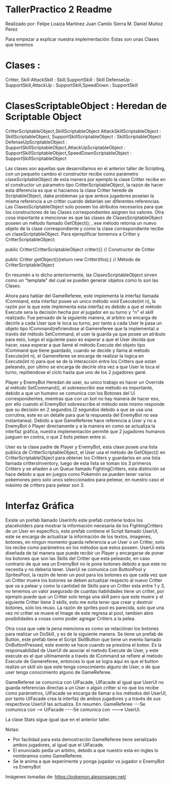 # TallerPractico 2 Readme
Realizado por:
Felipe Loaiza Martinez 
Juan Camilo Sierra M.
Daniel Muñoz Perez



Para empezar a explicar nuestra implementación: Estas son unas Clases que tenemos 

# Clases  : 
Critter, Skill
AttackSkill : Skill,SupportSkill : Skill
DefenseUp : SupportSkill,AttackUp : SupportSkill,SpeedDown : SupportSkill
# ClasesScriptableObject : Heredan de Scriptable Object
CritterScriptableObject,SkillScriptableObject
AttackSkillScriptableObject : SkillScriptableObject, SupportSkillScriptableObject : SkillScriptableObject
DefenseUpScriptableObject : SupportSkillScriptableObject,AttackUpScriptableObject : SupportSkillScriptableObject,SpeedDownScriptableObject : SupportSkillScriptableObject

Las clases son aquellas que desarrollamos en el anterior taller de Scripting, con un pequeño cambio el constructor recibe como parámetro claseScriptableObject de esta manera por ejemplo la clase Critter recibe en el constructor un párametro tipo CritterScriptableObject, la razón de hacer esta diferencia es que si haciamos la clase Critter herede de ScriptableObject, daba problemas ya que ambos jugadores poseian la misma referencia a un critter cuando deberian ser diferentes referencias. Las ClasesScriptableObject solo poseen los atributos necesarios para que los constructores de las Clases correspondientes asignen los valores. Otra cosa importante a mencionar es que las clases de ClasesScriptableObject poseen un método llamado GetObject(); , ese método retorna un nuevo objeto de la clase correspondiente y como la clase correspondiente recibe un claseScriptableObject. 
Para ejemplificar tomemos a Critter y CritterScriptableObject:

 public Critter(CritterScriptableObject critter){} // Constructor de Critter
 
 public Critter getObject(){return new Critter(this);} // Método de CritterScriptableObject
 
 En resumén a lo dicho anteriormente, las ClasesScriptableObject sirven como un "template" del cual se pueden generar objetos como lo son las Clases.
 
 Ahora para hablar del GameReferee, este implementa la interfaz llamada ICommand, esta interfaz posee un unico método void Execute(int n), la razón por la que este implementa esta interfaz es debido a que el método Execute sera la decisión hecha por el jugador en su turno y "n" el skill realizado. Fue pensado de la siguiente manera, el arbitro se encarga de decirle a cada User que le toca su turno, por tanto a cada User le pasa un objeto tipo ICommand(refiriendose al Gamereferee que la implementa) a través del método SetCommand, el user la guarda ya que posee un atributo para esto, luego el siguiente paso es esperar a que el User decida que hacer, osea esperar a que llamé el método Execute del objeto tipo ICommand que tiene guardado, cuando se decide y llama al método Execute(int n), el Gamereferee se encarga de realizar la logica en Execute(int n) para que se de la interacción entre los Critters que estan peleando, por ultimo se encarga de decirle otra vez a que User le toca el turno, repitiendose el ciclo hasta que uno de los 2 jugadores gané.
 
Player y EnemyBot Heredan de user, su unico trabajo es hacer un Override al método SetCommand(), el sobreescribir ese método es importante, debido a que un humano se comunica con los Botones del Ui correspondientes, mientras que con un bot no hay manera de hacer eso, por ello cuando el EnemyBot sobreescribe el método este mismo responde que su decisión en 2 segundos.(2 segundos debido a que se usa una corrutina, este es un detalle para que la respuesta del EnemyBot no sea instantanea). Debido a que GameReferee hace referencia a User y no a EnemyBot ó Player directamente y a la manera en como se actualiza la interfaz gráfica, nuestra implementación permite que 2 jugadores humanos jueguen en contra, o que 2 bots peleen entre sí. 

User es la clase padre de Player y EnemyBot, esta clase posee una lista publica de CritterScriptableObject, el User usa el método de GetObject() en CritterScriptableObject para obtener los Critters y guardarlos en una lista llamada crittersInventory, luego de esta lista se toman los 3 primeros Critters y se añaden a un Queue llamado FightingCritters, esta distinción se hace debido a que en juegos como Pokemón se pueden tener varios pokemones pero solo unos seleccionados para peleear, en nuestro caso el máximo de critters para pelear son 3.

# Interfaz Gráfica
Existe un prefab llamado UserInfo este prefab contiene todos los placeholders para mostrar la información necesaria de los FightingCritters de un User en especifico, este prefab contiene el Script llamado UserUI, este se encarga de actualizar la información de los textos, imagenes, botones, en ningun momento guarda referencia a un User o un  Critter, solo los recibe como parámetros en los métodos que estos poseen. UserUi esta diseñada de tal manera que puede recibir un Player y encargarse de poner los botones que son las Skills del Critter que esta peleando, en caso contrario de que sea un EnemyBot no le pone botones debido a que este no necesita y no deberia tener. UserUi se comunica con ButtonPool y SpritesPool, la razón de tener un pool para los botones es que cada vez que un Critter muere los botones se deben actualizar respecto al nuevo Critter que va a pelear y como la cantidad de Skills para un Critter esta entre 1 y 3, no tenemos un valor asegurado de cuantas habilidades tiene un critter, por ejemplo puede que un Critter solo tenga una skill pero que este muere y el siguiente Critter tiene 3 skills, esto me evita tener que crear y destruir botones, solo los reuso. La razón de sprites pool es parecida, solo que una vez mi critter se muere el Image de este regresa al pool, tambien abre posibilidades a cosas como poder agregar Critters a la pelea. 

Otra cosa que vale la pena menciona es como se relaciónan los botones para realizar un DoSkill, y es de la siguiente manera. Se tiene un prefab de Button, este prefab tiene el Script SkillButton que tiene un evento llamado OnButtonPressed<int>, este evento se hace cuando se presióna el boton. Es la responsabilidad de UserUI de asociar el metodo Execute de User, y este execute es el que ultimamente a través de ICommand se refiere al metodo Execute de Gamereferee, entonces lo que se logra aqui es que el button realize un skill sin que este tenga conocimiento alguno de User, o de que user tenga conocimiento alguno de GameReferee.
  
 GameReferee se comunica con UIFacade, UIFacade al igual que UserUI no guarda referencias directas a un User o algún critter si no que los recibe como parámetros, UIFacade se encarga de llamar a los métodos del UserUI, por tanto UIFacade crea la interfaz de ambos jugadores y a través de sus respectivos UserUI las actualiza. En resumén.
 GameReferee ---Se comunica con --> UiFacade ----Se comunica con ---> UserUI.
 
 La clase Stats sigue igual que en el anterior taller.
 
 Notas: 
 * Por facilidad para esta demostración GameReferee tiene serializado ambos jugadores, al igual que el UIFacade.
 * El enunciado pedia un arbitro, debido a que nuestro esta en ingles lo nombramos como GameReferee.
 * Se le anima a que experimente y ponga jugador vs jugador o EnemyBot vs EnemyBot
 
 Imágenes tomadas de: https://pokemon.alexonsager.net/
